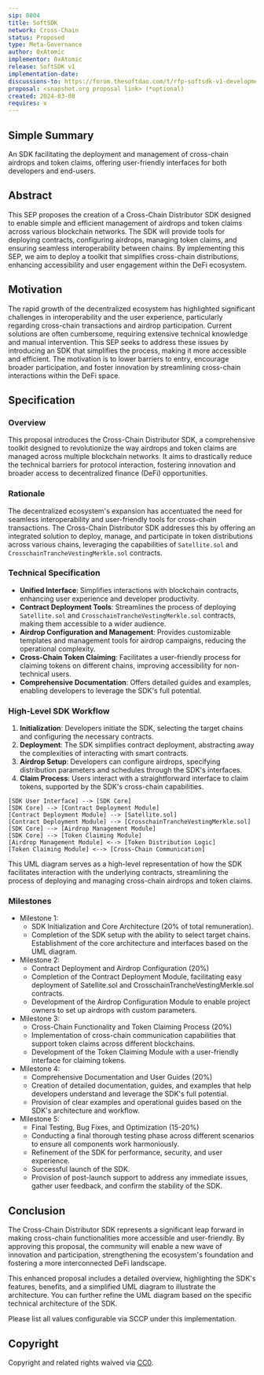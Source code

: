 ```yaml
---
sip: 0004
title: SoftSDK
network: Cross-Chain
status: Proposed
type: Meta-Governance
author: 0xAtomic
implementor: 0xAtomic
release: SoftSDK v1
implementation-date:
discussions-to: https://forum.thesoftdao.com/t/rfp-softsdk-v1-development/10722
proposal: <snapshot.org proposal link> (*optional)
created: 2024-03-08
requires: x
---
```


## Simple Summary

An SDK facilitating the deployment and management of cross-chain airdrops and token claims, offering user-friendly interfaces for both developers and end-users.

## Abstract

<!--A short (~200 word) description of the proposed change, the abstract should clearly describe the proposed change. This is what *will* be done if the SEP is implemented, not *why* it should be done or *how* it will be done. If the SEP proposes deploying a new contract, write, "we propose to deploy a new contract that will do x".-->

This SEP proposes the creation of a Cross-Chain Distributor SDK designed to enable simple and efficient management of airdrops and token claims across various blockchain networks. The SDK will provide tools for deploying contracts, configuring airdrops, managing token claims, and ensuring seamless interoperability between chains. By implementing this SEP, we aim to deploy a toolkit that simplifies cross-chain distributions, enhancing accessibility and user engagement within the DeFi ecosystem.

## Motivation

<!--This is the problem statement. This is the *why* of the SEP. It should clearly explain *why* the current state of the protocol is inadequate.  It is critical that you explain *why* the change is needed, if the SEP proposes changing how something is calculated, you must address *why* the current calculation is innaccurate or wrong. This is not the place to describe how the SEP will address the issue!-->

The rapid growth of the decentralized ecosystem has highlighted significant challenges in interoperability and the user experience, particularly regarding cross-chain transactions and airdrop participation. Current solutions are often cumbersome, requiring extensive technical knowledge and manual intervention. This SEP seeks to address these issues by introducing an SDK that simplifies the process, making it more accessible and efficient. The motivation is to lower barriers to entry, encourage broader participation, and foster innovation by streamlining cross-chain interactions within the DeFi space.

## Specification

<!--The specification should describe the syntax and semantics of any new feature, there are five sections
1. Overview
2. Rationale
3. Technical Specification
4. Test Cases
5. Configurable Values
-->

### Overview

<!--This is a high level overview of *how* the SEP will solve the problem. The overview should clearly describe how the new feature will be implemented.-->

This proposal introduces the Cross-Chain Distributor SDK, a comprehensive toolkit designed to revolutionize the way airdrops and token claims are managed across multiple blockchain networks. It aims to drastically reduce the technical barriers for protocol interaction, fostering innovation and broader access to decentralized finance (DeFi) opportunities.

### Rationale

<!--This is where you explain the reasoning behind how you propose to solve the problem. Why did you propose to implement the change in this way, what were the considerations and trade-offs. The rationale fleshes out what motivated the design and why particular design decisions were made. It should describe alternate designs that were considered and related work. The rationale may also provide evidence of consensus within the community, and should discuss important objections or concerns raised during discussion.-->

The decentralized ecosystem's expansion has accentuated the need for seamless interoperability and user-friendly tools for cross-chain transactions. The Cross-Chain Distributor SDK addresses this by offering an integrated solution to deploy, manage, and participate in token distributions across various chains, leveraging the capabilities of `Satellite.sol` and `CrosschainTrancheVestingMerkle.sol` contracts.

### Technical Specification

<!--The technical specification should outline the public API of the changes proposed. That is, changes to any of the interfaces Soft currently exposes or the creations of new ones.-->

- **Unified Interface**: Simplifies interactions with blockchain contracts, enhancing user experience and developer productivity.
- **Contract Deployment Tools**: Streamlines the process of deploying `Satellite.sol` and `CrosschainTrancheVestingMerkle.sol` contracts, making them accessible to a wider audience.
- **Airdrop Configuration and Management**: Provides customizable templates and management tools for airdrop campaigns, reducing the operational complexity.
- **Cross-Chain Token Claiming**: Facilitates a user-friendly process for claiming tokens on different chains, improving accessibility for non-technical users.
- **Comprehensive Documentation**: Offers detailed guides and examples, enabling developers to leverage the SDK's full potential.

### High-Level SDK Workflow

1. **Initialization**: Developers initiate the SDK, selecting the target chains and configuring the necessary contracts.
2. **Deployment**: The SDK simplifies contract deployment, abstracting away the complexities of interacting with smart contracts.
3. **Airdrop Setup**: Developers can configure airdrops, specifying distribution parameters and schedules through the SDK's interfaces.
4. **Claim Process**: Users interact with a straightforward interface to claim tokens, supported by the SDK's cross-chain capabilities.

```plaintext
[SDK User Interface] --> [SDK Core]
[SDK Core] --> [Contract Deployment Module]
[Contract Deployment Module] --> [Satellite.sol]
[Contract Deployment Module] --> [CrosschainTrancheVestingMerkle.sol]
[SDK Core] --> [Airdrop Management Module]
[SDK Core] --> [Token Claiming Module]
[Airdrop Management Module] <--> [Token Distribution Logic]
[Token Claiming Module] <--> [Cross-Chain Communication]
```

This UML diagram serves as a high-level representation of how the SDK facilitates interaction with the underlying contracts, streamlining the process of deploying and managing cross-chain airdrops and token claims.

### Milestones

- Milestone 1:
  - SDK Initialization and Core Architecture (20% of total remuneration).
  - Completion of the SDK setup with the ability to select target chains.
    Establishment of the core architecture and interfaces based on the UML diagram.
- Milestone 2:
  - Contract Deployment and Airdrop Configuration (20%)
  - Completion of the Contract Deployment Module, facilitating easy deployment of Satellite.sol and CrosschainTrancheVestingMerkle.sol contracts.
  - Development of the Airdrop Configuration Module to enable project owners to set up airdrops with custom parameters.
- Milestone 3:
  - Cross-Chain Functionality and Token Claiming Process (20%)
  - Implementation of cross-chain communication capabilities that support token claims across different blockchains.
  - Development of the Token Claiming Module with a user-friendly interface for claiming tokens.
- Milestone 4:
  - Comprehensive Documentation and User Guides (20%)
  - Creation of detailed documentation, guides, and examples that help developers understand and leverage the SDK's full potential.
  - Provision of clear examples and operational guides based on the SDK's architecture and workflow.
- Milestone 5:
  - Final Testing, Bug Fixes, and Optimization (15-20%)
  - Conducting a final thorough testing phase across different scenarios to ensure all components work harmoniously.
  - Refinement of the SDK for performance, security, and user experience.
  - Successful launch of the SDK.
  - Provision of post-launch support to address any immediate issues, gather user feedback, and confirm the stability of the SDK.

## Conclusion

The Cross-Chain Distributor SDK represents a significant leap forward in making cross-chain functionalities more accessible and user-friendly. By approving this proposal, the community will enable a new wave of innovation and participation, strengthening the ecosystem's foundation and fostering a more interconnected DeFi landscape.

This enhanced proposal includes a detailed overview, highlighting the SDK's features, benefits, and a simplified UML diagram to illustrate the architecture. You can further refine the UML diagram based on the specific technical architecture of the SDK.

Please list all values configurable via SCCP under this implementation.

## Copyright

Copyright and related rights waived via [CC0](https://creativecommons.org/publicdomain/zero/1.0/).
